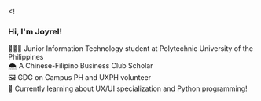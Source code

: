 <!
### Hi, I'm Joyrel!

👩🏻‍💻 Junior Information Technology student at Polytechnic University of the Philippines<br/>
🌨️ A Chinese-Filipino Business Club Scholar<br/>
🖼️ GDG on Campus PH and UXPH volunteer<br/>
🌷 Currently learning about UX/UI specialization and Python programming!<br/>
